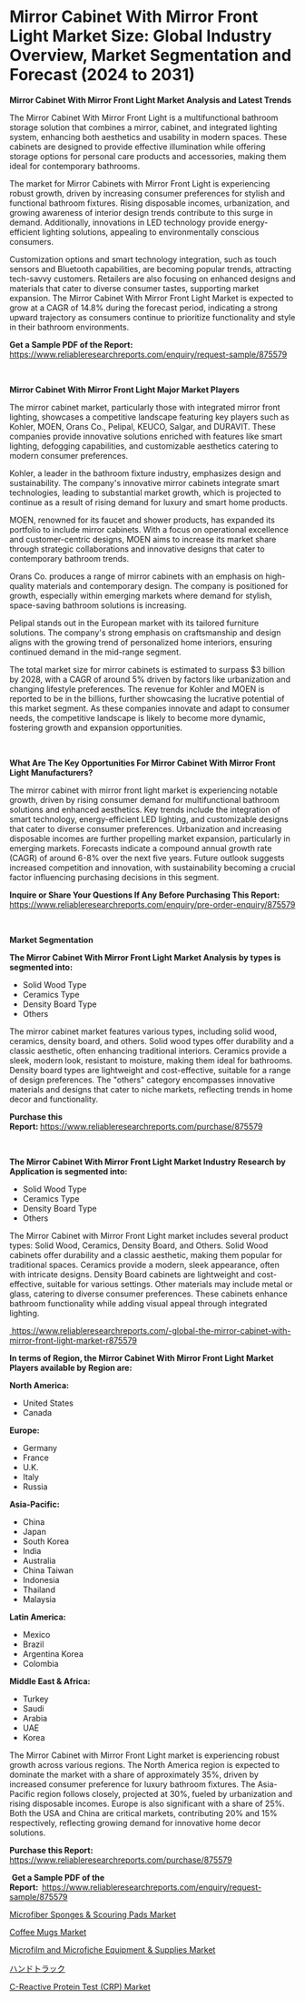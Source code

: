 <p><h1>Mirror Cabinet With Mirror Front Light Market Size: Global Industry Overview, Market Segmentation and Forecast (2024 to 2031)</h1></p><p><strong>Mirror Cabinet With Mirror Front Light Market Analysis and Latest Trends</strong></p>
<p><p>The Mirror Cabinet With Mirror Front Light is a multifunctional bathroom storage solution that combines a mirror, cabinet, and integrated lighting system, enhancing both aesthetics and usability in modern spaces. These cabinets are designed to provide effective illumination while offering storage options for personal care products and accessories, making them ideal for contemporary bathrooms.</p><p>The market for Mirror Cabinets with Mirror Front Light is experiencing robust growth, driven by increasing consumer preferences for stylish and functional bathroom fixtures. Rising disposable incomes, urbanization, and growing awareness of interior design trends contribute to this surge in demand. Additionally, innovations in LED technology provide energy-efficient lighting solutions, appealing to environmentally conscious consumers. </p><p>Customization options and smart technology integration, such as touch sensors and Bluetooth capabilities, are becoming popular trends, attracting tech-savvy customers. Retailers are also focusing on enhanced designs and materials that cater to diverse consumer tastes, supporting market expansion. The Mirror Cabinet With Mirror Front Light Market is expected to grow at a CAGR of 14.8% during the forecast period, indicating a strong upward trajectory as consumers continue to prioritize functionality and style in their bathroom environments.</p></p>
<p><strong>Get a Sample PDF of the Report:&nbsp;</strong> <a href="https://www.reliableresearchreports.com/enquiry/request-sample/875579">https://www.reliableresearchreports.com/enquiry/request-sample/875579</a></p>
<p>&nbsp;</p>
<p><strong>Mirror Cabinet With Mirror Front Light Major Market Players</strong></p>
<p><p>The mirror cabinet market, particularly those with integrated mirror front lighting, showcases a competitive landscape featuring key players such as Kohler, MOEN, Orans Co., Pelipal, KEUCO, Salgar, and DURAVIT. These companies provide innovative solutions enriched with features like smart lighting, defogging capabilities, and customizable aesthetics catering to modern consumer preferences.</p><p>Kohler, a leader in the bathroom fixture industry, emphasizes design and sustainability. The company's innovative mirror cabinets integrate smart technologies, leading to substantial market growth, which is projected to continue as a result of rising demand for luxury and smart home products.</p><p>MOEN, renowned for its faucet and shower products, has expanded its portfolio to include mirror cabinets. With a focus on operational excellence and customer-centric designs, MOEN aims to increase its market share through strategic collaborations and innovative designs that cater to contemporary bathroom trends.</p><p>Orans Co. produces a range of mirror cabinets with an emphasis on high-quality materials and contemporary design. The company is positioned for growth, especially within emerging markets where demand for stylish, space-saving bathroom solutions is increasing.</p><p>Pelipal stands out in the European market with its tailored furniture solutions. The company's strong emphasis on craftsmanship and design aligns with the growing trend of personalized home interiors, ensuring continued demand in the mid-range segment.</p><p>The total market size for mirror cabinets is estimated to surpass $3 billion by 2028, with a CAGR of around 5% driven by factors like urbanization and changing lifestyle preferences. The revenue for Kohler and MOEN is reported to be in the billions, further showcasing the lucrative potential of this market segment. As these companies innovate and adapt to consumer needs, the competitive landscape is likely to become more dynamic, fostering growth and expansion opportunities.</p></p>
<p>&nbsp;</p>
<p><strong>What Are The Key Opportunities For Mirror Cabinet With Mirror Front Light Manufacturers?</strong></p>
<p><p>The mirror cabinet with mirror front light market is experiencing notable growth, driven by rising consumer demand for multifunctional bathroom solutions and enhanced aesthetics. Key trends include the integration of smart technology, energy-efficient LED lighting, and customizable designs that cater to diverse consumer preferences. Urbanization and increasing disposable incomes are further propelling market expansion, particularly in emerging markets. Forecasts indicate a compound annual growth rate (CAGR) of around 6-8% over the next five years. Future outlook suggests increased competition and innovation, with sustainability becoming a crucial factor influencing purchasing decisions in this segment.</p></p>
<p><strong>Inquire or Share Your Questions If Any Before Purchasing This Report:</strong> <a href="https://www.reliableresearchreports.com/enquiry/pre-order-enquiry/875579">https://www.reliableresearchreports.com/enquiry/pre-order-enquiry/875579</a></p>
<p>&nbsp;</p>
<p><strong>Market Segmentation</strong></p>
<p><strong>The Mirror Cabinet With Mirror Front Light Market Analysis by types is segmented into:</strong></p>
<p><ul><li>Solid Wood Type</li><li>Ceramics Type</li><li>Density Board Type</li><li>Others</li></ul></p>
<p><p>The mirror cabinet market features various types, including solid wood, ceramics, density board, and others. Solid wood types offer durability and a classic aesthetic, often enhancing traditional interiors. Ceramics provide a sleek, modern look, resistant to moisture, making them ideal for bathrooms. Density board types are lightweight and cost-effective, suitable for a range of design preferences. The "others" category encompasses innovative materials and designs that cater to niche markets, reflecting trends in home decor and functionality.</p></p>
<p><strong>Purchase this Report:&nbsp;</strong><a href="https://www.reliableresearchreports.com/purchase/875579">https://www.reliableresearchreports.com/purchase/875579</a></p>
<p>&nbsp;</p>
<p><strong>The Mirror Cabinet With Mirror Front Light Market Industry Research by Application is segmented into:</strong></p>
<p><ul><li>Solid Wood Type</li><li>Ceramics Type</li><li>Density Board Type</li><li>Others</li></ul></p>
<p><p>The Mirror Cabinet with Mirror Front Light market includes several product types: Solid Wood, Ceramics, Density Board, and Others. Solid Wood cabinets offer durability and a classic aesthetic, making them popular for traditional spaces. Ceramics provide a modern, sleek appearance, often with intricate designs. Density Board cabinets are lightweight and cost-effective, suitable for various settings. Other materials may include metal or glass, catering to diverse consumer preferences. These cabinets enhance bathroom functionality while adding visual appeal through integrated lighting.</p></p>
<p><a href="https://www.reliableresearchreports.com/-global-the-mirror-cabinet-with-mirror-front-light-market-r875579">&nbsp;https://www.reliableresearchreports.com/-global-the-mirror-cabinet-with-mirror-front-light-market-r875579</a></p>
<p><strong>In terms of Region, the Mirror Cabinet With Mirror Front Light Market Players available by Region are:</strong></p>
<p>
    <p> <strong> North America: </strong>
        <ul>
            <li>United States</li>
            <li>Canada</li>
        </ul>
        </p> 
    <p> <strong> Europe: </strong>
        <ul>
            <li>Germany</li>
            <li>France</li>
            <li>U.K.</li>
            <li>Italy</li>
            <li>Russia</li>
        </ul>
        </p> 
    <p> <strong> Asia-Pacific: </strong>
        <ul>
            <li>China</li>
            <li>Japan</li>
            <li>South Korea</li>
            <li>India</li>
            <li>Australia</li>
            <li>China Taiwan</li>
            <li>Indonesia</li>
            <li>Thailand</li>
            <li>Malaysia</li>
        </ul>
        </p> 
    <p> <strong> Latin America: </strong>
        <ul>
            <li>Mexico</li>
            <li>Brazil</li>
            <li>Argentina Korea</li>
            <li>Colombia</li>
        </ul>
        </p> 
    <p> <strong> Middle East & Africa: </strong>
        <ul>
            <li>Turkey</li>
            <li>Saudi</li>
            <li>Arabia</li>
            <li>UAE</li>
            <li>Korea</li>
        </ul>
    </p>
    </p>
<p><p>The Mirror Cabinet with Mirror Front Light market is experiencing robust growth across various regions. The North America region is expected to dominate the market with a share of approximately 35%, driven by increased consumer preference for luxury bathroom fixtures. The Asia-Pacific region follows closely, projected at 30%, fueled by urbanization and rising disposable incomes. Europe is also significant with a share of 25%. Both the USA and China are critical markets, contributing 20% and 15% respectively, reflecting growing demand for innovative home decor solutions.</p></p>
<p><strong>Purchase this Report: </strong><a href="https://www.reliableresearchreports.com/purchase/875579">https://www.reliableresearchreports.com/purchase/875579</a></p>
<p>&nbsp;<strong>Get a Sample PDF of the Report:&nbsp;&nbsp;</strong><a href="https://www.reliableresearchreports.com/enquiry/request-sample/875579">https://www.reliableresearchreports.com/enquiry/request-sample/875579</a></p>
<p><strong></strong></p>
<p><p><a href="https://github.com/RoccoManning/Market-Research-Report-List-6/blob/main/microfiber-sponges-scouring-pads-market.md">Microfiber Sponges & Scouring Pads Market</a></p><p><a href="https://www.linkedin.com/pulse/coffee-mugs-market-size-growing-cagr-119-report-covers-analysis-xy5zf?trackingId=xjrEuDlOQY61%2BnanLX%2FJZw%3D%3D">Coffee Mugs Market</a></p><p><a href="https://github.com/gulaimolin/Market-Research-Report-List-6/blob/main/microfilm-and-microfiche-equipment-supplies-market.md">Microfilm and Microfiche Equipment & Supplies Market</a></p><p><a href="https://medium.com/@royfoote921/%E3%83%8F%E3%83%B3%E3%83%89%E3%83%88%E3%83%A9%E3%83%83%E3%82%AF%E5%B8%82%E5%A0%B4%E5%88%86%E6%9E%90%E3%83%AC%E3%83%9D%E3%83%BC%E3%83%88-2024%E5%B9%B4%E3%81%8B%E3%82%892031%E5%B9%B4%E3%81%BE%E3%81%A7%E3%81%AE%E5%9C%B0%E5%9F%9F%E5%88%A5-%E3%82%BF%E3%82%A4%E3%83%97-%E9%8B%BC%E8%A3%BD%E3%83%8F%E3%83%B3%E3%83%89%E3%83%88%E3%83%A9%E3%83%83%E3%82%AF-%E3%82%A2%E3%83%AB%E3%83%9F%E8%A3%BD%E3%83%8F%E3%83%B3%E3%83%89%E3%83%88%E3%83%A9%E3%83%83%E3%82%AF-%E3%81%8A%E3%82%88%E3%81%B3%E3%82%A2%E3%83%97%E3%83%AA%E3%82%B1%E3%83%BC%E3%82%B7%E3%83%A7%E3%83%B3-%E3%82%AA%E3%83%95%E3%83%A9%E3%82%A4%E3%83%B3%E8%B2%A9%E5%A3%B2-%E3%82%AA%E3%83%B3%E3%83%A9%E3%82%A4%E3%83%B3%E8%B2%A9%E5%A3%B2-%E3%81%AB%E3%82%88%E3%82%8B%E3%82%B0%E3%83%AD%E3%83%BC%E3%83%90%E3%83%ABin-444f581cbab9">ハンドトラック</a></p><p><a href="https://issuu.com/reportprime-2/docs/c-reactive-protein-test-crp-market-_d9f768ba24c04f">C-Reactive Protein Test (CRP) Market</a></p></p>